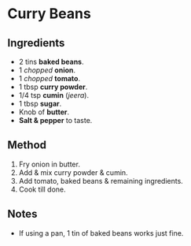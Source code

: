 
# Curry Beans

## Ingredients
* 2 tins **baked beans**.
* 1 *chopped* **onion**.
* 1 *chopped* **tomato**.
* 1 tbsp **curry powder**.
* 1/4 tsp **cumin** (*jeera*).
* 1 tbsp **sugar**.
* Knob of **butter**.
* **Salt & pepper** to taste.

## Method
1. Fry onion in butter.
2. Add & mix curry powder & cumin.
3. Add tomato, baked beans & remaining ingredients.
4. Cook till done.

## Notes
* If using a pan, 1 tin of baked beans works just fine.
